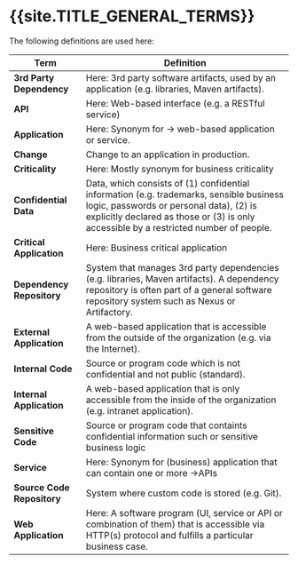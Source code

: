 <title>{{site.TITLE_GENERAL_TERMS}}</title>

# {{site.TITLE_GENERAL_TERMS}}

The following definitions are used here:

| Term | Definition |
| ------------- | ------------- |
| **3rd Party Dependency** | Here: 3rd party software artifacts, used by an application (e.g. libraries, Maven artifacts). |
| **API** | Here: Web-based interface (e.g. a RESTful service) | 
| **Application** | Here: Synonym for -> web-based application or service. |
| **Change** | Change to an application in production. |
| **Criticality** | Here: Mostly synonym for business criticality |
| **Confidential Data** | Data, which consists of (1) confidential information (e.g. trademarks, sensible business logic, passwords or personal data), (2) is explicitly declared as those or (3) is only accessible by a restricted number of people. |
| **Critical Application** | Here: Business critical application |
| **Dependency Repository** | System that manages 3rd party dependencies (e.g. libraries, Maven artifacts). A dependency repository is often part of a general software repository system such as Nexus or Artifactory. |
| **External Application** | A web-based application that is accessible from the outside of the organization (e.g. via the Internet). |
| **Internal Code** | Source or program code which is not confidential and not public (standard). |
| **Internal Application** | A web-based application that is only accessible from the inside of the organization (e.g. intranet application). |
| **Sensitive Code** | Source or program code that containts confidential information such or sensitive business logic |
| **Service** | Here: Synonym for (business) application that can contain one or more ->APIs |
| **Source Code Repository** | System where custom code is stored (e.g. Git). |
| **Web Application** | Here: A software program (UI, service or API or combination of them) that is accessible via HTTP(s) protocol and fulfills a particular business case. |
